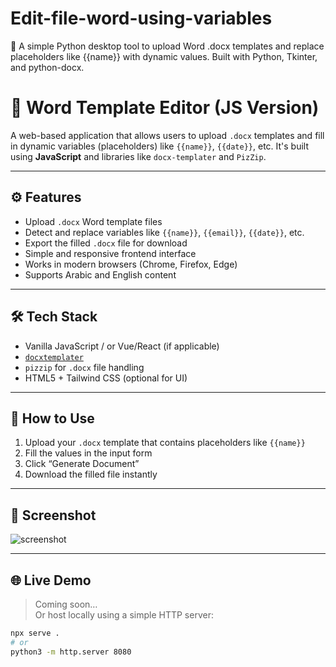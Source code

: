 # Edit-file-word-using-variables
📝 A simple Python desktop tool to upload Word .docx templates and replace placeholders like {{name}} with dynamic values. Built with Python, Tkinter, and python-docx.
# 📝 Word Template Editor (JS Version)

A web-based application that allows users to upload `.docx` templates and fill in dynamic variables (placeholders) like `{{name}}`, `{{date}}`, etc. It's built using **JavaScript** and libraries like `docx-templater` and `PizZip`.

---

## ⚙️ Features

- Upload `.docx` Word template files
- Detect and replace variables like `{{name}}`, `{{email}}`, `{{date}}`, etc.
- Export the filled `.docx` file for download
- Simple and responsive frontend interface
- Works in modern browsers (Chrome, Firefox, Edge)
- Supports Arabic and English content

---

## 🛠️ Tech Stack

- Vanilla JavaScript / or Vue/React (if applicable)
- [`docxtemplater`](https://docxtemplater.com/)
- `pizzip` for `.docx` file handling
- HTML5 + Tailwind CSS (optional for UI)

---

## 🚀 How to Use

1. Upload your `.docx` template that contains placeholders like `{{name}}`
2. Fill the values in the input form
3. Click “Generate Document”
4. Download the filled file instantly

---

## 📸 Screenshot

![screenshot](./screenshot.png)

---

## 🌐 Live Demo

> Coming soon…  
> Or host locally using a simple HTTP server:

```bash
npx serve .
# or
python3 -m http.server 8080
